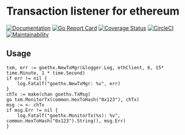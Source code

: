 # Transaction listener for ethereum

[![Documentation](https://godoc.org/github.com/vincentserpoul/goethx?status.svg)](http://godoc.org/github.com/vincentserpoul/goethx) [![Go Report Card](https://goreportcard.com/badge/github.com/vincentserpoul/goethx)](https://goreportcard.com/report/github.com/vincentserpoul/goethx) [![Coverage Status](https://coveralls.io/repos/github/vincentserpoul/goethx/badge.svg?branch=master)](https://coveralls.io/github/vincentserpoul/goethx?branch=master) [![CircleCI](https://circleci.com/gh/vincentserpoul/goethx.svg?style=svg)](https://circleci.com/gh/vincentserpoul/goethx) [![Maintainability](https://api.codeclimate.com/v1/badges/937d15e44061eeb32877/maintainability)](https://codeclimate.com/github/vincentserpoul/goethx/maintainability)

## Usage

```golang
txm, err := goethx.NewTxMgr(&logger.Log, ethClient, 6, 15* time.Minute, 1 * time.Second)
if err != nil {
    log.Fatalf("goethx.NewTxMgr: %v", err)
}
chTx := make(chan goethx.TxMsg)
go txm.MonitorTx(common.HexToHash("0x123"), chTx)
msg := <- chTx
if msg.Err != nil {
    log.Fatalf("goethx.MonitorTx(%s): %v", common.HexToHash("0x123").String(), msg.Err)
}
```

